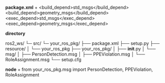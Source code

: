 **package.xml**
    +
    <build_depend>std_msgs</build_depend>
    <build_depend>geometry_msgs</build_depend>
    <exec_depend>std_msgs</exec_depend>
    <exec_depend>geometry_msgs</exec_depend>


**directory**

  ros2_ws/
  └─ src/
     └─ your_ros_pkg/
        ├── package.xml
        ├── setup.py
        ├── resource/
        │   └── your_ros_pkg
        ├── your_ros_pkg/
        │   ├── __init__.py
        │   └── msg/
        │       ├── PersonDetection.msg
        │       ├── PPEViolation.msg
        │       └── RoleAssignment.msg
        └── setup.cfg

**node**
    +
    from your_ros_pkg.msg import PersonDetection, PPEViolation, RoleAssignment
